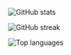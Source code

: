 ![GitHub stats](https://github-readme-stats.vercel.app/api?username=tkhapchaev&show_icons=true&include_all_commits=true&theme=nord)

![GitHub streak](https://github-readme-streak-stats.herokuapp.com/?user=tkhapchaev&theme=nord)

![Top languages](https://github-readme-stats.vercel.app/api/top-langs/?username=tkhapchaev&layout=compact&hide=jupyter%20notebook&langs_count=10&theme=nord)
